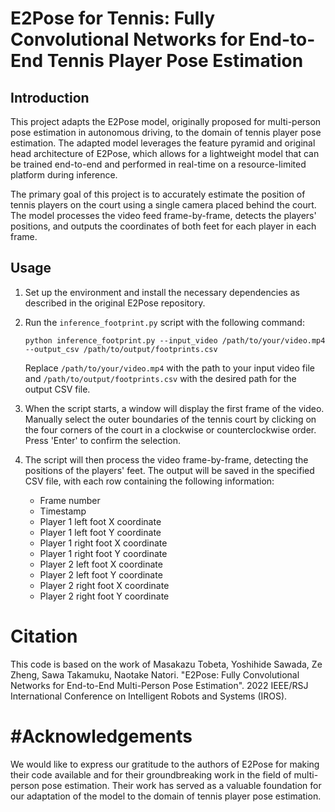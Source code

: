 E2Pose for Tennis: Fully Convolutional Networks for End-to-End Tennis Player Pose Estimation
===================================================================================================

Introduction
------------

This project adapts the E2Pose model, originally proposed for multi-person pose estimation in autonomous driving, to the domain of tennis player pose estimation. The adapted model leverages the feature pyramid and original head architecture of E2Pose, which allows for a lightweight model that can be trained end-to-end and performed in real-time on a resource-limited platform during inference.

The primary goal of this project is to accurately estimate the position of tennis players on the court using a single camera placed behind the court. The model processes the video feed frame-by-frame, detects the players' positions, and outputs the coordinates of both feet for each player in each frame.

Usage
-----

1. Set up the environment and install the necessary dependencies as described in the original E2Pose repository.

2. Run the `inference_footprint.py` script with the following command:

    ```
    python inference_footprint.py --input_video /path/to/your/video.mp4 --output_csv /path/to/output/footprints.csv
    ```

    Replace `/path/to/your/video.mp4` with the path to your input video file and `/path/to/output/footprints.csv` with the desired path for the output CSV file.

3. When the script starts, a window will display the first frame of the video. Manually select the outer boundaries of the tennis court by clicking on the four corners of the court in a clockwise or counterclockwise order. Press 'Enter' to confirm the selection.

4. The script will then process the video frame-by-frame, detecting the positions of the players' feet. The output will be saved in the specified CSV file, with each row containing the following information:
   - Frame number
   - Timestamp
   - Player 1 left foot X coordinate
   - Player 1 left foot Y coordinate
   - Player 1 right foot X coordinate
   - Player 1 right foot Y coordinate
   - Player 2 left foot X coordinate
   - Player 2 left foot Y coordinate
   - Player 2 right foot X coordinate
   - Player 2 right foot Y coordinate

Citation
========

This code is based on the work of Masakazu Tobeta, Yoshihide Sawada, Ze Zheng, Sawa Takamuku, Naotake Natori. "E2Pose: Fully Convolutional Networks for End-to-End Multi-Person Pose Estimation". 2022 IEEE/RSJ International Conference on Intelligent Robots and Systems (IROS).


#Acknowledgements
================

We would like to express our gratitude to the authors of E2Pose for making their code available and for their groundbreaking work in the field of multi-person pose estimation. Their work has served as a valuable foundation for our adaptation of the model to the domain of tennis player pose estimation.
